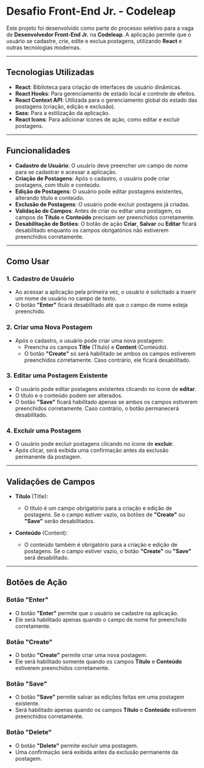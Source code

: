 # Desafio Front-End Jr. - Codeleap

Este projeto foi desenvolvido como parte do processo seletivo para a vaga de **Desenvolvedor Front-End Jr.** na **Codeleap**. A aplicação permite que o usuário se cadastre, crie, edite e exclua postagens, utilizando **React** e outras tecnologias modernas.

---

## Tecnologias Utilizadas

- **React**: Biblioteca para criação de interfaces de usuário dinâmicas.
- **React Hooks**: Para gerenciamento de estado local e controle de efeitos.
- **React Context API**: Utilizada para o gerenciamento global do estado das postagens (criação, edição e exclusão).
- **Sass**: Para a estilização da aplicação.
- **React Icons**: Para adicionar ícones de ação, como editar e excluir postagens.

---

## Funcionalidades

- **Cadastro de Usuário**: O usuário deve preencher um campo de nome para se cadastrar e acessar a aplicação.
- **Criação de Postagens**: Após o cadastro, o usuário pode criar postagens, com título e conteúdo.
- **Edição de Postagens**: O usuário pode editar postagens existentes, alterando título e conteúdo.
- **Exclusão de Postagens**: O usuário pode excluir postagens já criadas.
- **Validação de Campos**: Antes de criar ou editar uma postagem, os campos de **Título** e **Conteúdo** precisam ser preenchidos corretamente.
- **Desabilitação de Botões**: O botão de ação **Criar**, **Salvar** ou **Editar** ficará desabilitado enquanto os campos obrigatórios não estiverem preenchidos corretamente.

---

## Como Usar

### 1. **Cadastro de Usuário**
- Ao acessar a aplicação pela primeira vez, o usuário é solicitado a inserir um nome de usuário no campo de texto.
- O botão **"Enter"** ficará desabilitado até que o campo de nome esteja preenchido.

### 2. **Criar uma Nova Postagem**
- Após o cadastro, o usuário pode criar uma nova postagem:
  - Preencha os campos **Title** (Título) e **Content** (Conteúdo).
  - O botão **"Create"** só será habilitado se ambos os campos estiverem preenchidos corretamente. Caso contrário, ele ficará desabilitado.

### 3. **Editar uma Postagem Existente**
- O usuário pode editar postagens existentes clicando no ícone de **editar**.
- O título e o conteúdo podem ser alterados.
- O botão **"Save"** ficará habilitado apenas se ambos os campos estiverem preenchidos corretamente. Caso contrário, o botão permanecerá desabilitado.

### 4. **Excluir uma Postagem**
- O usuário pode excluir postagens clicando no ícone de **excluir**.
- Após clicar, será exibida uma confirmação antes da exclusão permanente da postagem.

---

## Validações de Campos

- **Título** (Title):
  - O título é um campo obrigatório para a criação e edição de postagens. Se o campo estiver vazio, os botões de **"Create"** ou **"Save"** serão desabilitados.
  
- **Conteúdo** (Content):
  - O conteúdo também é obrigatório para a criação e edição de postagens. Se o campo estiver vazio, o botão **"Create"** ou **"Save"** será desabilitado.

---

## Botões de Ação

### **Botão "Enter"**
- O botão **"Enter"** permite que o usuário se cadastre na aplicação.
- Ele será habilitado apenas quando o campo de nome for preenchido corretamente.

### **Botão "Create"**
- O botão **"Create"** permite criar uma nova postagem.
- Ele será habilitado somente quando os campos **Título** e **Conteúdo** estiverem preenchidos corretamente.

### **Botão "Save"**
- O botão **"Save"** permite salvar as edições feitas em uma postagem existente.
- Será habilitado apenas quando os campos **Título** e **Conteúdo** estiverem preenchidos corretamente.

### **Botão "Delete"**
- O botão **"Delete"** permite excluir uma postagem.
- Uma confirmação será exibida antes da exclusão permanente da postagem.
